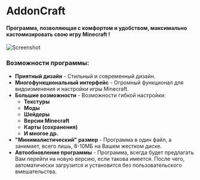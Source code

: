 # AddonCraft
#### Программа, позволяющая с комфортом и удобством, максимально кастомизировать свою игру **Minecraft** !
![Screenshot](http://addoncraft.xyz/files/pictures/screenshot_v1.0-1.png)

### Возможности программы:
- **Приятный дизайн** - Стильный и современный дизайн.
- **Многофункциональный интерфейс** - Огромный функционал для видоизменения и настройки игры Minecraft.
- **Большие возможности** - Возможности гибкой настройки:
    - **Текстуры**
    - **Моды**
    - **Шейдеры**
    - **Версии Minecraft**
    - **Карты (сохранения)**
    - **И многое др.**
- **"Минималистический" размер** - Программа в один файл, а занимает, всего лишь, 8-10МБ на Вашем жестком диске.
- **Автообновление программы** - Программа, всегда будет предлагать Вам перейти на новую версию, если такова имеется. После чего, автоматически загрузится и установится без пользовательского вмешательства.
